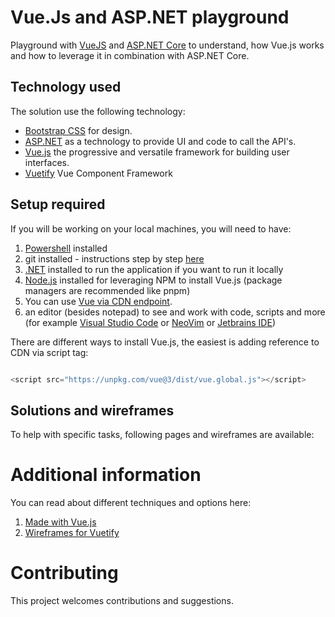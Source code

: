 # Vue.Js and ASP.NET playground

Playground with [VueJS](https://vuejs.org/) and [ASP.NET Core](https://asp.net) to understand, how Vue.js works and how
to leverage it in combination with ASP.NET Core.

## Technology used

The solution use the following technology:
- [Bootstrap CSS](https://getbootstrap.com/) for design.
- [ASP.NET](https://asp.net) as a technology to provide UI and code to call the API's.
- [Vue.js](https://vuejs.org/) the progressive and versatile framework for building user interfaces.
- [Vuetify](https://vuetifyjs.com/en/) Vue Component Framework

## Setup required

If you will be working on your local machines, you will need to have:

1. [Powershell](https://learn.microsoft.com/en-us/powershell/scripting/install/installing-powershell-on-windows)
   installed
2. git installed - instructions step by step [here](https://docs.github.com/en/get-started/quickstart/set-up-git)
3. [.NET](https://dot.net) installed to run the application if you want to run it locally
4. [Node.js](https://nodejs.org) installed for leveraging NPM to install Vue.js (package managers are recommended like pnpm) 
5. You can use [Vue via CDN endpoint](https://unpkg.com/vue@3/dist/vue.global.js).
6. an editor (besides notepad) to see and work with code, scripts and more (for
   example [Visual Studio Code](https://code.visualstudio.com) or [NeoVim](https://neovim.io/) or [Jetbrains IDE](https://jetbrains.com))

There are different ways to install Vue.js, the easiest is adding reference to CDN via script tag:

```js

<script src="https://unpkg.com/vue@3/dist/vue.global.js"></script>

```

## Solutions and wireframes

To help with specific tasks, following pages and wireframes are available:

# Additional information

You can read about different techniques and options here:
1. [Made with Vue.js](https://madewithvuejs.com/)
2. [Wireframes for Vuetify](https://vuetifyjs.com/en/getting-started/wireframes/#examples)

# Contributing

This project welcomes contributions and suggestions. 

